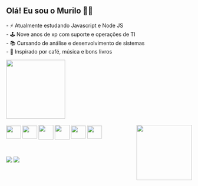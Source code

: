 ## Olá! Eu sou o Murilo 👋🤓

<div>
  <p>
- ⚡ Atualmente estudando Javascript e Node JS<br>
- 🕹️ Nove anos de xp com suporte e operações de TI<br>
- 📚 Cursando de análise e desenvolvimento de sistemas<br>
- 🌱 Inspirado por café, música e bons livros<br>                                                                                                                                 </p>                                                                                                                                             
</div>


  <a href="https://github.com/mpinheiro-it">      
  <!-- <img height="160em" src="https://github-readme-stats.vercel.app/api?username=mpinheiro-it&show_icons=true&theme=gotham&include_all_commits=true&count_private=true"/> -->
  <img height="160em" src="https://github-readme-stats.vercel.app/api/top-langs/?username=mpinheiro-it&layout=compact&langs_count=7&theme=gotham&count_private=false""/>   
 </a>
<br>
<br>
 


<div style="{display: inline-block}">
  <img align="center" src="https://cdn.jsdelivr.net/gh/devicons/devicon/icons/javascript/javascript-original.svg" height="35" width="40" />
  <img align="center" src="https://cdn.jsdelivr.net/gh/devicons/devicon/icons/nodejs/nodejs-original.svg" height="35" width="40" />
  <img align="center" src="https://cdn.jsdelivr.net/gh/devicons/devicon/icons/html5/html5-original-wordmark.svg" height="40" width="40" />
  <img align="center" src="https://cdn.jsdelivr.net/gh/devicons/devicon/icons/css3/css3-original-wordmark.svg" height="40" width="40" />
  <img align="center" src="https://cdn.jsdelivr.net/gh/devicons/devicon/icons/mysql/mysql-original.svg" height="35" width="40"/>
  <img align="center" src="https://cdn.jsdelivr.net/gh/devicons/devicon/icons/python/python-original.svg" height="35" width="40"/>                                                 <img align="right"src="https://media.giphy.com/media/Qz5jpVnWEe2Ke09pn7/giphy-downsized-large.gif" width="150px" height="150px"><br>
</div>

  ##
  <br>  
<a href="www.linkedin.com/in/murilo-pinheiro"><img src="https://img.shields.io/badge/LinkedIn-0077B5?style=for-the-badge&logo=linkedin&logoColor=white"></a>                      <a href="mailto:pinheiromurilo13@gmail.com"><img src="https://img.shields.io/badge/Gmail-D14836?style=for-the-badge&logo=gmail&logoColor=white"></a>
